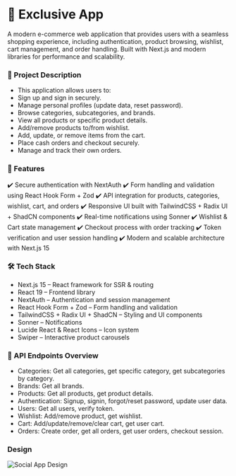 # 🛒 Exclusive App

A modern e-commerce web application that provides users with a seamless shopping experience, including authentication, product browsing, wishlist, cart management, and order handling. Built with Next.js and modern libraries for performance and scalability.

### 📌 Project Description

- This application allows users to:
- Sign up and sign in securely.
- Manage personal profiles (update data, reset password).
- Browse categories, subcategories, and brands.
- View all products or specific product details.
- Add/remove products to/from wishlist.
- Add, update, or remove items from the cart.
- Place cash orders and checkout securely.
- Manage and track their own orders.

### 🚀 Features
✔️ Secure authentication with NextAuth
✔️ Form handling and validation using React Hook Form + Zod
✔️ API integration for products, categories, wishlist, cart, and orders
✔️ Responsive UI built with TailwindCSS + Radix UI + ShadCN components
✔️ Real-time notifications using Sonner
✔️ Wishlist & Cart state management
✔️ Checkout process with order tracking
✔️ Token verification and user session handling
✔️ Modern and scalable architecture with Next.js 15

### 🛠 Tech Stack
- Next.js 15 – React framework for SSR & routing
- React 19 – Frontend library
- NextAuth – Authentication and session management
- React Hook Form + Zod – Form handling and validation
- TailwindCSS + Radix UI + ShadCN – Styling and UI components
- Sonner – Notifications
- Lucide React & React Icons – Icon system
- Swiper – Interactive product carousels

### 📡 API Endpoints Overview
- Categories: Get all categories, get specific category, get subcategories by category.
- Brands: Get all brands.
- Products: Get all products, get product details.
- Authentication: Signup, signin, forgot/reset password, update user data.
- Users: Get all users, verify token.
- Wishlist: Add/remove product, get wishlist.
- Cart: Add/update/remove/clear cart, get user cart.
- Orders: Create order, get all orders, get user orders, checkout session.

### Design
![Social App Design](https://github.com/AbrarKhalil26/Exclusive-App/blob/main/public/design/screens/design/design.png)